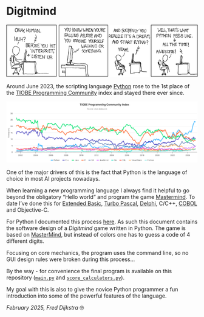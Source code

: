 # Digitmind

![python](img/python.png)


Around June 2023, the scripting language [Python](https://www.python.org/) rose to the 1st place of the [TIOBE Programming Community](https://www.tiobe.com/tiobe-index) index and stayed there ever since.

![index](img/index.png)

One of the major drivers of this is the fact that Python is the language of choice in most AI  projects nowadays.

When learning a new programming language I always find it helpful to go beyond the obligatory “Hello world” and program the game [Mastermind](https://en.wikipedia.org/wiki/Mastermind_(board_game)). To date I’ve done this for [Extended Basic](https://en.wikipedia.org/wiki/TI_Extended_BASIC), [Turbo Pascal](https://en.wikipedia.org/wiki/Turbo_Pascal), [Delphi](https://en.wikipedia.org/wiki/Object_Pascal), C/C++, [COBOL](https://en.wikipedia.org/wiki/COBOL) and Objective-C.

For Python I documented this process [here](design.pdf). As such this document contains the software design of a *Digitmind* game written in Python. The game is based on [MasterMind](https://en.wikipedia.org/wiki/Mastermind_(board_game)), but instead of colors one has to guess a code of 4 different digits.

Focusing on core mechanics, the program uses the command line, so no GUI design rules were broken during this process…

By the way - for convenience the final program is available on this repository ([`main.py`](main.py) and [`score_calculators.py`](score_calculators.py)).

My goal with this is also to give the novice Python programmer a fun introduction into some of the powerful features of the language.

*February 2025, Fred Dijkstra* 🤓



